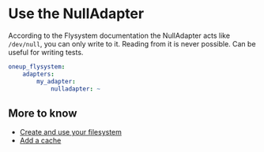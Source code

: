# Use the NullAdapter

According to the Flysystem documentation the NullAdapter acts like `/dev/null`, you can only write to it.
Reading from it is never possible. Can be useful for writing tests.

```yml
oneup_flysystem:
    adapters:
        my_adapter:
            nulladapter: ~
```

## More to know
* [Create and use your filesystem](filesystem_create.md)
* [Add a cache](filesystem_cache.md)